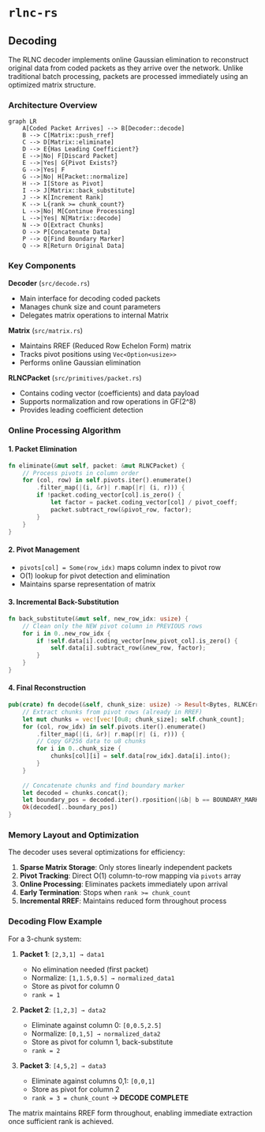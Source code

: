 # `rlnc-rs`

## Decoding

The RLNC decoder implements online Gaussian elimination to reconstruct original data from coded packets as they arrive over the network. Unlike traditional batch processing, packets are processed immediately using an optimized matrix structure.

### Architecture Overview

```mermaid
graph LR
    A[Coded Packet Arrives] --> B[Decoder::decode]
    B --> C[Matrix::push_rref]
    C --> D[Matrix::eliminate]
    D --> E{Has Leading Coefficient?}
    E -->|No| F[Discard Packet]
    E -->|Yes| G{Pivot Exists?}
    G -->|Yes| F
    G -->|No| H[Packet::normalize]
    H --> I[Store as Pivot]
    I --> J[Matrix::back_substitute]
    J --> K[Increment Rank]
    K --> L{rank >= chunk_count?}
    L -->|No| M[Continue Processing]
    L -->|Yes| N[Matrix::decode]
    N --> O[Extract Chunks]
    O --> P[Concatenate Data]
    P --> Q[Find Boundary Marker]
    Q --> R[Return Original Data]
```

### Key Components

**Decoder** (`src/decode.rs`)
- Main interface for decoding coded packets
- Manages chunk size and count parameters
- Delegates matrix operations to internal Matrix

**Matrix** (`src/matrix.rs`)
- Maintains RREF (Reduced Row Echelon Form) matrix
- Tracks pivot positions using `Vec<Option<usize>>`
- Performs online Gaussian elimination

**RLNCPacket** (`src/primitives/packet.rs`)
- Contains coding vector (coefficients) and data payload
- Supports normalization and row operations in GF(2^8)
- Provides leading coefficient detection

### Online Processing Algorithm

#### 1. Packet Elimination
```rust
fn eliminate(&mut self, packet: &mut RLNCPacket) {
    // Process pivots in column order
    for (col, row) in self.pivots.iter().enumerate()
        .filter_map(|(i, &r)| r.map(|r| (i, r))) {
        if !packet.coding_vector[col].is_zero() {
            let factor = packet.coding_vector[col] / pivot_coeff;
            packet.subtract_row(&pivot_row, factor);
        }
    }
}
```

#### 2. Pivot Management
- `pivots[col] = Some(row_idx)` maps column index to pivot row
- O(1) lookup for pivot detection and elimination
- Maintains sparse representation of matrix

#### 3. Incremental Back-Substitution
```rust
fn back_substitute(&mut self, new_row_idx: usize) {
    // Clean only the NEW pivot column in PREVIOUS rows
    for i in 0..new_row_idx {
        if !self.data[i].coding_vector[new_pivot_col].is_zero() {
            self.data[i].subtract_row(&new_row, factor);
        }
    }
}
```

#### 4. Final Reconstruction
```rust
pub(crate) fn decode(&self, chunk_size: usize) -> Result<Bytes, RLNCError> {
    // Extract chunks from pivot rows (already in RREF)
    let mut chunks = vec![vec![0u8; chunk_size]; self.chunk_count];
    for (col, row_idx) in self.pivots.iter().enumerate()
        .filter_map(|(i, &r)| r.map(|r| (i, r))) {
        // Copy GF256 data to u8 chunks
        for i in 0..chunk_size {
            chunks[col][i] = self.data[row_idx].data[i].into();
        }
    }
    
    // Concatenate chunks and find boundary marker
    let decoded = chunks.concat();
    let boundary_pos = decoded.iter().rposition(|&b| b == BOUNDARY_MARKER)?;
    Ok(decoded[..boundary_pos])
}
```

### Memory Layout and Optimization

The decoder uses several optimizations for efficiency:

1. **Sparse Matrix Storage**: Only stores linearly independent packets
2. **Pivot Tracking**: Direct O(1) column-to-row mapping via `pivots` array  
3. **Online Processing**: Eliminates packets immediately upon arrival
4. **Early Termination**: Stops when `rank >= chunk_count`
5. **Incremental RREF**: Maintains reduced form throughout process

### Decoding Flow Example

For a 3-chunk system:

1. **Packet 1**: `[2,3,1] → data1`
   - No elimination needed (first packet)
   - Normalize: `[1,1.5,0.5] → normalized_data1`  
   - Store as pivot for column 0
   - `rank = 1`

2. **Packet 2**: `[1,2,3] → data2`
   - Eliminate against column 0: `[0,0.5,2.5]`
   - Normalize: `[0,1,5] → normalized_data2`
   - Store as pivot for column 1, back-substitute
   - `rank = 2`

3. **Packet 3**: `[4,5,2] → data3`  
   - Eliminate against columns 0,1: `[0,0,1]`
   - Store as pivot for column 2
   - `rank = 3 = chunk_count` → **DECODE COMPLETE**

The matrix maintains RREF form throughout, enabling immediate extraction once sufficient rank is achieved.